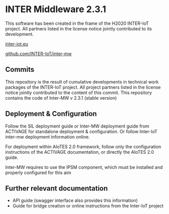 # INTER Middleware 2.3.1

This software has been created in the frame of the H2020 INTER-IoT project. All partners listed in the license notice jointly contributed to its development.

[inter-iot.eu](http://inter-iot.eu)

[github.com/INTER-IoT/inter-mw](http://github.com/INTER-IoT/inter-mw)


## Commits

This repository is the result of cumulative developments in technical work packages of the INTER-IoT project. 
All project partners listed in the license notice jointly contributed to the content of this commit.
This repository contains the code of Inter-MW v 2.3.1 (stable version)
 

## Deployment & Configuration
Follow the SIL deployment guide or Inter-MW deployment guide from ACTIVAGE for standalone deployment & configuration.
Or follow Inter-IoT inter-mw deployment information online.

For deployment within AIoTES 2.0 framework, follow only the configuration instructions of the ACTIVAGE documentation, or directly the AIoTES 2.0 guide.

Inter-MW requires to use the IPSM component, which must be installed and properly configured for this aim


## Further relevant documentation

- API guide (swagger interface also provides this information)
- Guide for bridge creation  or  online instructions from the Inter-IoT project





